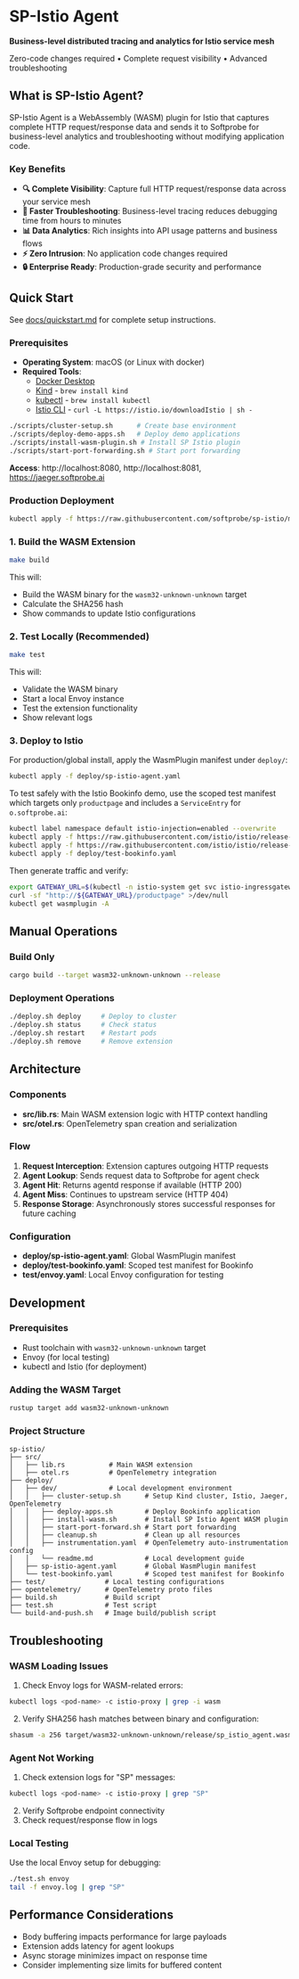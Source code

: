 # SP-Istio Agent

**Business-level distributed tracing and analytics for Istio service mesh**

Zero-code changes required • Complete request visibility • Advanced troubleshooting

## What is SP-Istio Agent?

SP-Istio Agent is a WebAssembly (WASM) plugin for Istio that captures complete HTTP request/response data and sends it to Softprobe for business-level analytics and troubleshooting without modifying application code.

### Key Benefits

- **🔍 Complete Visibility**: Capture full HTTP request/response data across your service mesh
- **🚀 Faster Troubleshooting**: Business-level tracing reduces debugging time from hours to minutes  
- **📊 Data Analytics**: Rich insights into API usage patterns and business flows
- **⚡ Zero Intrusion**: No application code changes required
- **🔒 Enterprise Ready**: Production-grade security and performance

## Quick Start

See [docs/quickstart.md](docs/quickstart.md) for complete setup instructions.

### Prerequisites

- **Operating System**: macOS (or Linux with docker)
- **Required Tools**:
  - [Docker Desktop](https://www.docker.com/products/docker-desktop)
  - [Kind](https://kind.sigs.k8s.io/) - `brew install kind`
  - [kubectl](https://kubernetes.io/docs/tasks/tools/install-kubectl-macos/) - `brew install kubectl`
  - [Istio CLI](https://istio.io/latest/docs/setup/getting-started/#download) - `curl -L https://istio.io/downloadIstio | sh -`

```bash
./scripts/cluster-setup.sh      # Create base environment  
./scripts/deploy-demo-apps.sh   # Deploy demo applications
./scripts/install-wasm-plugin.sh # Install SP Istio plugin
./scripts/start-port-forwarding.sh # Start port forwarding
```

**Access**: http://localhost:8080, http://localhost:8081, https://jaeger.softprobe.ai

### Production Deployment

```bash
kubectl apply -f https://raw.githubusercontent.com/softprobe/sp-istio/main/deploy/minimal.yaml
```

### 1. Build the WASM Extension

```bash
make build
```

This will:
- Build the WASM binary for the `wasm32-unknown-unknown` target
- Calculate the SHA256 hash
- Show commands to update Istio configurations

### 2. Test Locally (Recommended)

```bash
make test
```

This will:
- Validate the WASM binary
- Start a local Envoy instance
- Test the extension functionality
- Show relevant logs

### 3. Deploy to Istio

For production/global install, apply the WasmPlugin manifest under `deploy/`:

```bash
kubectl apply -f deploy/sp-istio-agent.yaml
```

To test safely with the Istio Bookinfo demo, use the scoped test manifest which targets only `productpage` and includes a `ServiceEntry` for `o.softprobe.ai`:

```bash
kubectl label namespace default istio-injection=enabled --overwrite
kubectl apply -f https://raw.githubusercontent.com/istio/istio/release-1.22/samples/bookinfo/platform/kube/bookinfo.yaml
kubectl apply -f https://raw.githubusercontent.com/istio/istio/release-1.22/samples/bookinfo/networking/bookinfo-gateway.yaml
kubectl apply -f deploy/test-bookinfo.yaml
```

Then generate traffic and verify:

```bash
export GATEWAY_URL=$(kubectl -n istio-system get svc istio-ingressgateway -o jsonpath='{.status.loadBalancer.ingress[0].ip}')
curl -sf "http://${GATEWAY_URL}/productpage" >/dev/null
kubectl get wasmplugin -A
```

## Manual Operations

### Build Only
```bash
cargo build --target wasm32-unknown-unknown --release
```

### Deployment Operations
```bash
./deploy.sh deploy     # Deploy to cluster
./deploy.sh status     # Check status
./deploy.sh restart    # Restart pods
./deploy.sh remove     # Remove extension
```

## Architecture

### Components

- **src/lib.rs**: Main WASM extension logic with HTTP context handling
- **src/otel.rs**: OpenTelemetry span creation and serialization

### Flow

1. **Request Interception**: Extension captures outgoing HTTP requests
2. **Agent Lookup**: Sends request data to Softprobe for agent check
3. **Agent Hit**: Returns agentd response if available (HTTP 200)
4. **Agent Miss**: Continues to upstream service (HTTP 404)
5. **Response Storage**: Asynchronously stores successful responses for future caching

### Configuration

- **deploy/sp-istio-agent.yaml**: Global WasmPlugin manifest
- **deploy/test-bookinfo.yaml**: Scoped test manifest for Bookinfo
- **test/envoy.yaml**: Local Envoy configuration for testing

## Development

### Prerequisites

- Rust toolchain with `wasm32-unknown-unknown` target
- Envoy (for local testing)
- kubectl and Istio (for deployment)

### Adding the WASM Target

```bash
rustup target add wasm32-unknown-unknown
```

### Project Structure

```
sp-istio/
├── src/
│   ├── lib.rs           # Main WASM extension
│   ├── otel.rs          # OpenTelemetry integration
├── deploy/
│   ├── dev/             # Local development environment
│   │   ├── cluster-setup.sh      # Setup Kind cluster, Istio, Jaeger, OpenTelemetry
│   │   ├── deploy-apps.sh        # Deploy Bookinfo application
│   │   ├── install-wasm.sh       # Install SP Istio Agent WASM plugin
│   │   ├── start-port-forward.sh # Start port forwarding
│   │   ├── cleanup.sh            # Clean up all resources
│   │   ├── instrumentation.yaml  # OpenTelemetry auto-instrumentation config
│   │   └── readme.md             # Local development guide
│   ├── sp-istio-agent.yaml       # Global WasmPlugin manifest
│   └── test-bookinfo.yaml        # Scoped test manifest for Bookinfo
├── test/               # Local testing configurations
├── opentelemetry/      # OpenTelemetry proto files
├── build.sh            # Build script
├── test.sh             # Test script
└── build-and-push.sh   # Image build/publish script
```

## Troubleshooting

### WASM Loading Issues

1. Check Envoy logs for WASM-related errors:
```bash
kubectl logs <pod-name> -c istio-proxy | grep -i wasm
```

2. Verify SHA256 hash matches between binary and configuration:
```bash
shasum -a 256 target/wasm32-unknown-unknown/release/sp_istio_agent.wasm
```

### Agent Not Working

1. Check extension logs for "SP" messages:
```bash
kubectl logs <pod-name> -c istio-proxy | grep "SP"
```

2. Verify Softprobe endpoint connectivity
3. Check request/response flow in logs

### Local Testing

Use the local Envoy setup for debugging:
```bash
./test.sh envoy
tail -f envoy.log | grep "SP"
```

## Performance Considerations

- Body buffering impacts performance for large payloads
- Extension adds latency for agent lookups
- Async storage minimizes impact on response time
- Consider implementing size limits for buffered content